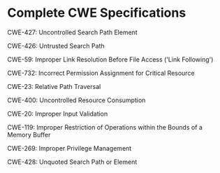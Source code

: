 

# Complete CWE Specifications

CWE-427: Uncontrolled Search Path Element

CWE-426: Untrusted Search Path

CWE-59: Improper Link Resolution Before File Access ('Link Following')

CWE-732: Incorrect Permission Assignment for Critical Resource

CWE-23: Relative Path Traversal

CWE-400: Uncontrolled Resource Consumption

CWE-20: Improper Input Validation

CWE-119: Improper Restriction of Operations within the Bounds of a Memory Buffer

CWE-269: Improper Privilege Management

CWE-428: Unquoted Search Path or Element